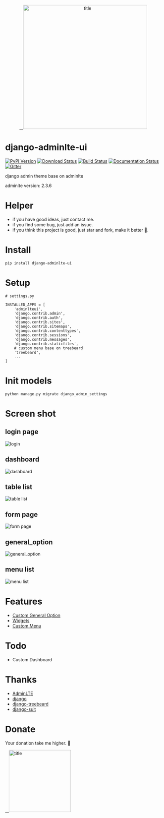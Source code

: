 <p align="center">
  <a href="https://github.com/wuyue92tree/django-adminlte-ui">
    <img alt="title" src="./images/django-adminlte-ui.jpg" width="400">
  </a>
</p>

# django-adminlte-ui
[![PyPI Version](https://img.shields.io/pypi/v/django-adminlte-ui.svg)](https://pypi.python.org/pypi/django-adminlte-ui)
[![Download Status](https://img.shields.io/pypi/dm/django-adminlte-ui.svg)](https://pypi.python.org/pypi/django-adminlte-ui)
[![Build Status](https://api.travis-ci.org/wuyue92tree/django-adminlte-ui.svg)](https://travis-ci.org/wuyue92tree/django-adminlte-ui)
[![Documentation Status](https://readthedocs.org/projects/django-adminlte-ui/badge/?version=latest)](https://django-adminlte-ui.readthedocs.io/en/latest/?badge=latest)
[![Gitter](https://badges.gitter.im/django-adminlte-ui/community.svg)](https://gitter.im/django-adminlte-ui/community?utm_source=badge&utm_medium=badge&utm_campaign=pr-badge)

django admin theme base on adminlte

adminlte version: 2.3.6

# Helper

- if you have good ideas, just contact me.
- if you find some bug, just add an issue.
- if you think this project is good, just star and fork, make it better 🍉.

# Install

```
pip install django-adminlte-ui
```

# Setup

```
# settings.py

INSTALLED_APPS = [
    'adminlteui',
    'django.contrib.admin',
    'django.contrib.auth',
    'django.contrib.sites',
    'django.contrib.sitemaps',
    'django.contrib.contenttypes',
    'django.contrib.sessions',
    'django.contrib.messages',
    'django.contrib.staticfiles',
    # custom menu base on treebeard
    'treebeard',
    ...
]
```

# Init models
```
python manage.py migrate django_admin_settings
```

# Screen shot

## login page
![login](./images/login.jpg)

## dashboard
![dashboard](./images/dashboard.jpg)

## table list
![table list](./images/table-list.jpg)

## form page
![form page](./images/form.png)

## general_option
![general_option](./images/general_option.jpg)

## menu list

![menu list](./images/menu-list.png)


# Features

- [Custom General Option](https://django-adminlte-ui.readthedocs.io/en/latest/guide/#general-option)
- [Widgets](https://django-adminlte-ui.readthedocs.io/en/latest/guide/#widgets)
- [Custom Menu](https://django-adminlte-ui.readthedocs.io/en/latest/guide/#menu)

# Todo

- Custom Dashboard


# Thanks

- [AdminLTE](https://github.com/ColorlibHQ/AdminLTE)
- [django](https://github.com/django/django)
- [django-treebeard](https://github.com/django-treebeard/django-treebeard)
- [django-suit](https://github.com/darklow/django-suit)

# Donate

Your donation take me higher. 🚀

<p align="left">
  <a href="https://github.com/wuyue92tree/django-adminlte-ui">
    <img alt="title" src="./images/alipay.png" width="200px">
  </a>
</p>
